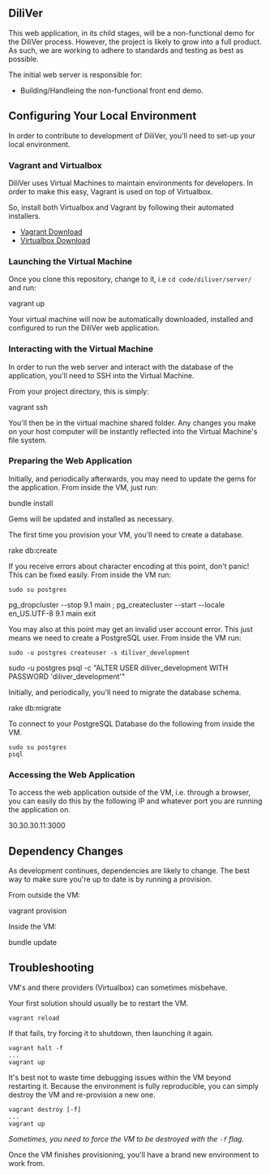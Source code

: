 ## DiliVer

This web application, in its child stages, will be a non-functional demo for
the DiliVer process. However, the project is likely to grow into a full product.
As such, we are working to adhere to standards and testing as best as possible.

The initial web server is responsible for:
- Building/Handleing the non-functional front end demo.

## Configuring Your Local Environment

In order to contribute to development of DiliVer, you'll need to set-up your
local environment.

### Vagrant and Virtualbox

DiliVer uses Virtual Machines to maintain environments for developers.
In order to make this easy, Vagrant is used on top of Virtualbox.

So, install both Virtualbox and Vagrant by following their automated
installers.

- [Vagrant Download](http://downloads.vagrantup.com/)
- [Virtualbox Download](https://www.virtualbox.org/wiki/Downloads)

### Launching the Virtual Machine

Once you clone this repository, change to it, i.e `cd code/diliver/server/` and
run:

  vagrant up

Your virtual machine will now be automatically downloaded, installed and
configured to run the DiliVer web application.

### Interacting with the Virtual Machine

In order to run the web server and interact with the database of the
application, you'll need to SSH into the Virtual Machine.

From your project directory, this is simply:

  vagrant ssh

You'll then be in the virtual machine shared folder. Any changes you make
on your host computer will be instantly reflected into the Virtual Machine's
file system.

### Preparing the Web Application

Initially, and periodically afterwards, you may need to update
the gems for the application. From inside the VM, just run:

  bundle install

Gems will be updated and installed as necessary.

The first time you provision your VM, you'll need to create a database.

  rake db:create

If you receive errors about character encoding at this point, don't panic! This
can be fixed easily. From inside the VM run:

	sudo su postgres
  pg_dropcluster --stop 9.1 main ; pg_createcluster --start --locale en_US.UTF-8 9.1 main
  exit

You may also at this point may get an invalid user account error. This just means we
need to create a PostgreSQL user. From inside the VM run:

	sudo -u postgres createuser -s diliver_development
  sudo -u postgres psql -c "ALTER USER diliver_development WITH PASSWORD 'diliver_development'"

Initially, and periodically, you'll need to migrate the database schema.

  rake db:migrate

To connect to your PostgreSQL Database do the following from inside the VM.

    sudo su postgres
    psql

### Accessing the Web Application

To access the web application outside of the VM, i.e. through a browser, you
can easily do this by the following IP and whatever port you are running the
application on.

  30.30.30.11:3000

## Dependency Changes

As development continues, dependencies are likely to change. The best
way to make sure you're up to date is by running a provision.

From outside the VM:

  vagrant provision

Inside the VM:

  bundle update

## Troubleshooting

VM's and there providers (Virtualbox) can sometimes misbehave.

Your first solution should usually be to restart the VM.

    vagrant reload

If that fails, try forcing it to shutdown, then launching it again.

    vagrant halt -f
    ...
    vagrant up

It's best not to waste time debugging issues within the VM  beyond
restarting it. Because the environment is fully reproducible, you
can simply destroy the VM and re-provision a new one.

    vagrant destroy [-f]
    ...
    vagrant up

*Sometimes, you need to force the VM to be destroyed with the `-f` flag.*

Once the VM finishes provisioning, you'll have a brand new environment
to work from.